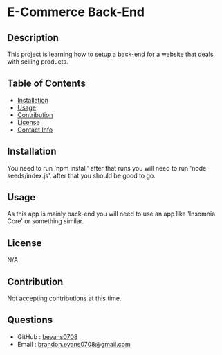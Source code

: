 # E-Commerce Back-End

   ## Description
   This project is learning how to setup a back-end for a website that deals with selling products.

   ## Table of Contents
      
   * [Installation](#installation)
   * [Usage](#usage)
   * [Contribution](#contribution)
   * [License](#license)
   * [Contact Info](#questions)
   
   ## Installation
   You need to run 'npm install' after that runs you will need to run 'node seeds/index.js'. after that you should be good to go.

   ## Usage
   As this app is mainly back-end you will need to use an app like 'Insomnia Core' or something similar.

   ## License
   N/A

   ## Contribution
   Not accepting contributions at this time.

   ## Questions
   * GitHub : [bevans0708](#https://github.com/bevans0708)
   * Email : [brandon.evans0708@gmail.com](#brandon.evans0708@gmail.com)